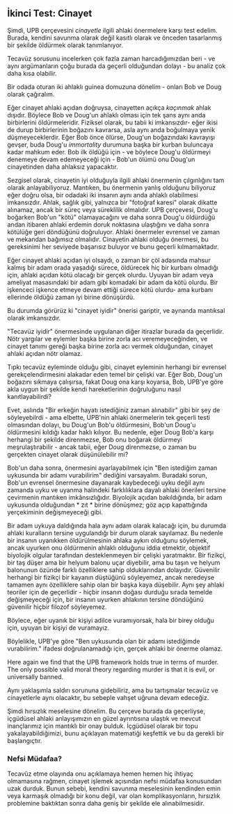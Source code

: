 ## İkinci Test: Cinayet

Şimdi, UPB çerçevesini *cinayetle* ilgili ahlaki önermelere karşı test edelim. Burada, kendini savunma olarak değil kasıtlı olarak ve önceden tasarlanmış bir şekilde öldürmek olarak tanımlanıyor.

Tecavüz sorusunu incelerken çok fazla zaman harcadığımızdan beri - ve aynı argümanların çoğu burada da geçerli olduğundan dolayı - bu analiz çok daha kısa olabilir.

Bir odada oturan iki ahlaklı guinea domuzuna dönelim - onları Bob ve Doug olarak çağıralım.

Eğer cinayet ahlaki açıdan doğruysa, cinayetten açıkça *kaçınmak* ahlak dışıdır. Böylece Bob ve Doug'un ahlaklı olması için tek şans aynı anda birbirlerini öldürmeleridir. Fiziksel olarak, bu tabii ki imkansızdır- eğer ikisi de durup birbirlerinin boğazını kavrarsa, asla aynı anda boğulmaya yenik düşmeyeceklerdir. Eğer Bob önce ölürse, Doug'un boğazındaki kavrayışı gevşer, buda Doug'u *immortality* durumuna başka bir kurban buluncaya kadar mahkum eder. Bob ilk öldüğü için - ve böylece Doug'u öldürmeyi denemeye devam edemeyeceği için - Bob'un ölümü onu Doug'un cinayetinden daha ahlaksız yapacaktır.

Sezgisel olarak, cinayetin iyi olduğuyla ilgili ahlaki önermenin çılgınlığını tam olarak anlayabiliyoruz. Mantıken, bu önermenin yanlış olduğunu biliyoruz eğer doğru olsa, bir odadaki iki insanın aynı anda ahlaklı olabilmesi imkansızdır. Ahlak, sağlık gibi, yalnızca bir "fotoğraf karesi" olarak dikatte alınamaz, ancak bir süreç veya süreklilik olmalıdır. UPB çerçevesi, Doug'u boğarken Bob'un "kötü" olamayacağını ve daha sonra Doug'u öldürdüğü andan itibaren ahlaki erdemin doruk noktasına ulaştığını ve daha sonra kötülüğe geri döndüğünü doğruluyor. Ahlaki önermeler evrensel ve zaman ve mekandan bağımsız olmalıdır. Cinayetin ahlaki olduğu önermesi, bu gereksinimi her seviyede başarısız buluyor ve bunu geçerli kılmamaktadır.

Eğer cinayet ahlaki açıdan iyi olsaydı, o zaman bir çöl adasında mahsur kalmış bir adam orada yaşadığı sürece, öldürecek hiç bir kurbanı olmadığı için, ahlaki açıdan kötü olacağı bir gerçek olurdu. Uyuyan bir adam veya ameliyat masasındaki bir adam gibi komadaki bir adam da kötü olurdu. Bir işkenceci işkence etmeye devam ettiği sürece kötü olurdu- ama kurbanı ellerinde öldüğü zaman iyi birine dönüşürdü.

Bu durumda görürüz ki "cinayet iyidir" önerisi gariptir, ve aynanda mantıksal olarak imkansızdır.

"Tecavüz iyidir" önermesinde uygulanan diğer itirazlar burada da geçerlidir. Nötr yargılar ve eylemler başka birine zorla acı veremeyeceğinden, ve cinayet tanımı gereği başka birine zorla acı vermek olduğundan, cinayet ahlaki açıdan nötr olamaz.

Tıpkı tecavüz eyleminde olduğu gibi, cinayet eyleminin herhangi bir evrensel gerekçelendirmesini alakadar eden temel bir çelişki var. Eğer Bob, Doug'un boğazını sıkmaya çalışırsa, fakat Doug ona karşı koyarsa, Bob, UPB'ye göre akla uygun bir şekilde kendi hareketlerinin doğruluğunu nasıl kanıtlayabilirdi?

Evet, aslında "Bir erkeğin hayatı istediğiniz zaman alınabilir" gibi bir şey de söyleyebilrdi - ama elbette, UPB'nin ahlaki önermelerin tek geçerli testi olmasından dolayı, bu Doug'un Bob'u öldürmesini, Bob'un Doug'u öldürmesini kıldığı kadar haklı kılıyor. Bu nedenle, eğer Doug Bob'a karşı herhangi bir şekilde direnmezse, Bob onu boğarak öldürmeyi meşrulaştırabilir - ancak tabii, eğer Doug direnmezse, o zaman bu gerçekten cinayet olarak düşünülebilir mi?

Bob'un daha sonra, önermesini ayarlayabilmek için "Ben istediğim zaman uykusunda bir adamı vurabilirim" dediğini varsayalım. Buradaki sorun, Bob'un evrensel önermesine dayanarak kaybedeceği uyku değil aynı zamanda uyku ve uyanma halindeki farklılıklara dayalı ahlaki önerileri tersine çevirmenin mantıken imkânsızlığıdır. Biyolojik açıdan bakıldığında, bir adam uykusunda olduğundan * zıt * birine dönüşmez; göz açıp kapattığında yerçekiminin değişmeyeceği gibi.

Bir adam uykuya daldığında hala aynı adam olarak kalacağı için, bu durumda ahlaki kuralların tersine uygulandığı bir durum olarak sayılamaz. Bu nedenle bir insanın uyanıkken öldürülmesinin ahlaka aykırı olduğunu söylemek, ancak uyurken onu öldürmenin ahlaklı olduğunu iddia etmektir, objektif biyolojik olgular tarafından desteklenmeyen bir çelişki yaratmaktır. Bir fizikçi, bir taş düşer ama bir helyum balonu uçar diyebilir, ama bu taşın ve helyum balonunun özünde farklı özelliklere sahip olduklarından dolayıdır. Güvenilir herhangi bir fizikçi bir kayanın düştüğünü söyleyemez, ancak neredeyse tamamen aynı özelliklere sahip olan bir başka kaya düşebilir. Aynı şey ahlaki teoriler için de geçerlidir - hiçbir insanın doğası durduğu sırada temelde değişmeyeceği için, bir insanın uyurken ahlakının tersine döndüğünü güvenilir hiçbir filozof söyleyemez.

Böylece, eğer uyanık bir kişiyi adilce vuramıyorsak, hala bir birey olduğu için, uyuyan bir kişiyi de vuramayız.

Böylelikle, UPB'ye göre "Ben uykusunda olan bir adamı istediğimde vurabilirim." ifadesi doğrulanamadığı için, gerçek ahlaki bir önerme olamaz.

Here again we find that the UPB framework holds true in terms of murder. The only possible valid moral theory regarding murder is that it is evil, or universally banned.

Aynı yaklaşımla saldırı sorununa gidebiliriz, ama bu tartışmalar tecavüz ve cinayetlerle aynı olacaktır, bu sebeple vahşet uğruna devam edeceğiz.

Şimdi hırsızlık meselesine dönelim. Bu çerçeve burada da geçerliyse, içgüdüsel ahlaki anlayışımızın en güzel ayrıntısına ulaştık ve mevcut inançlarımız için mantıklı bir onay bulduk. İçgüdüsel olarak bir topu yakalayabildiğimizi, bunu açıklayan matematiği keşfettik ve bu da gerekli bir başlangıçtır.

### Nefsi Müdafaa?

Tecavüz etme olayında onu açıklamaya hemen hemen hiç ihtiyaç olmamasına rağmen, cinayet işlemek açısından nefsi müdafaa konusundan uzak durduk. Bunun sebebi, kendini savunma meselesinin kendinden emin veya karmaşık olmadığı bir konu değil, var olan komplikasyonların, hırsızlık problemine baktıktan sonra daha geniş bir şekilde ele alınabilmesidir.